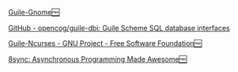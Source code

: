 
[Guile-Gnome🆓](https://www.gnu.org/software/guile-gnome)

[GitHub - opencog/guile-dbi: Guile Scheme SQL database interfaces](https://github.com/opencog/guile-dbi)

[Guile-Ncurses - GNU Project - Free Software Foundation🆓](https://www.gnu.org/software/guile-ncurses)

[8sync: Asynchronous Programming Made Awesome🆓](https://www.gnu.org/software/8sync)
